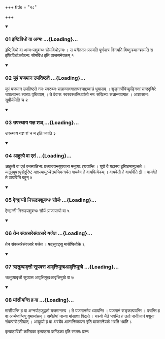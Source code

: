 +++
title = "२८"

+++

<div class="js_include" includetitle="true" newlevelforh1="3" unfilled="" url="/vedAH_yajuH/taittirIyam/sUtram/ApastambaH/shrautam/vishvAsa-prastutiH/07/28/01_iShTividho_vA_anyaH.md">
<details open><summary><h3>01 इष्टिविधो वा अन्यः ...{Loading}...</h3></summary>

इष्टिविधो वा अन्यः पशुबन्धः सोमविधोऽन्यः । स यत्रैतदपः प्रणयति पूर्णपात्रं निनयति विष्णुक्रमान्क्रामति स इष्टिविधोऽतोऽन्यः सोमविध इति वाजसनेयकम् १
</details>
</div>


<div class="js_include" includetitle="true" newlevelforh1="3" unfilled="" url="/vedAH_yajuH/taittirIyam/sUtram/ApastambaH/shrautam/vishvAsa-prastutiH/07/28/02_yUpaM_yajamAna_upatiShThate.md">
<details open><summary><h3>02 यूपं यजमान उपतिष्ठते ...{Loading}...</h3></summary>

यूपं यजमान उपतिष्ठते नमः स्वरुभ्यः सन्नान्मावगातापश्चाद्दघ्वान्नं भूयासम् । शृङ्गाणीवेच्छृङ्गिणां सन्ददृश्रिरे चषालवन्तः स्वरवः पृथिव्याम् । ते देवासः स्वरवस्तस्थिवांसो नमः सखिभ्यः सन्नान्मावगात । आशासानः सुवीर्यमिति च २
</details>
</div>


<div class="js_include" includetitle="true" newlevelforh1="3" unfilled="" url="/vedAH_yajuH/taittirIyam/sUtram/ApastambaH/shrautam/vishvAsa-prastutiH/07/28/03_upasthAya_yajna_sha~n.md">
<details open><summary><h3>03 उपस्थाय यज्ञ शञ् ...{Loading}...</h3></summary>

उपस्थाय यज्ञ शं च म इति जपति ३
</details>
</div>


<div class="js_include" includetitle="true" newlevelforh1="3" unfilled="" url="/vedAH_yajuH/taittirIyam/sUtram/ApastambaH/shrautam/vishvAsa-prastutiH/07/28/04_Ahutyai_vA_etaM.md">
<details open><summary><h3>04 आहुत्यै वा एतं ...{Loading}...</h3></summary>

आहुत्यै वा एतं वनस्पतिभ्यः प्रच्यावयन्त्युपयज्य मनुष्याः ह्प्रयान्ति । यूपो वै यज्ञस्य दुरिष्टमामुञ्चते । यद्यूपमुपस्पृशेद्दुरिष्टं यज्ञस्यामुञ्चेत्तमभिमन्त्रयेत वायवेष ते वायवित्येकम् । वायवेतौ ते वायविति द्वौ । वायवेते ते वायविति बहून् ४
</details>
</div>


<div class="js_include" includetitle="true" newlevelforh1="3" unfilled="" url="/vedAH_yajuH/taittirIyam/sUtram/ApastambaH/shrautam/vishvAsa-prastutiH/07/28/05_aindrAgnI_nirUDhapashubandhaH_sauryaH.md">
<details open><summary><h3>05 ऐन्द्राग्नी निरूढपशुबन्धः सौर्यः ...{Loading}...</h3></summary>

ऐन्द्राग्नी निरूढपशुबन्धः सौर्यः प्राजापत्यो वा ५
</details>
</div>


<div class="js_include" includetitle="true" newlevelforh1="3" unfilled="" url="/vedAH_yajuH/taittirIyam/sUtram/ApastambaH/shrautam/vishvAsa-prastutiH/07/28/06_tena_saMvatsaresaMvatsare_yajeta.md">
<details open><summary><h3>06 तेन संवत्सरेसंवत्सरे यजेत ...{Loading}...</h3></summary>

तेन संवत्सरेसंवत्सरे यजेत । षट्सुषट्सु मासेष्वित्वेके ६
</details>
</div>


<div class="js_include" includetitle="true" newlevelforh1="3" unfilled="" url="/vedAH_yajuH/taittirIyam/sUtram/ApastambaH/shrautam/vishvAsa-prastutiH/07/28/07_RtuvyAvRttau_sUyavasa_AvRttimukhaAvRttimukhe.md">
<details open><summary><h3>07 ऋतुव्यावृत्तौ सूयवस आवृत्तिमुखआवृत्तिमुखे ...{Loading}...</h3></summary>

ऋतुव्यावृत्तौ सूयवस आवृत्तिमुखआवृत्तिमुखे वा ७
</details>
</div>


<div class="js_include" includetitle="true" newlevelforh1="3" unfilled="" url="/vedAH_yajuH/taittirIyam/sUtram/ApastambaH/shrautam/vishvAsa-prastutiH/07/28/08_mAMsIyanti_ha_vA.md">
<details open><summary><h3>08 मांसीयन्ति ह वा ...{Loading}...</h3></summary>

मांसीयन्ति ह वा अग्नयोऽजुह्वतो यजमानस्य । ते यजमानमेव ध्यायन्ति । यजमानं सङ्कल्पयन्ति । पचन्ति ह वा अन्येष्वग्निषु वृथामांसम् । अथैतेषां नान्या मांसाशा विद्यते । यस्यो चैते भवन्ति तं ततो नानीजानं पशुना संवत्सरोऽतीयात् । आयुष्यो ह वा अस्यैष आत्मनिष्क्रयण इति वाजसनेयकं भवति भवति ८
</details>
</div>



  
इत्यष्टाविंशी कण्डिका 
इत्यष्टमा कण्डिका 
इति सप्तमः प्रश्नः 